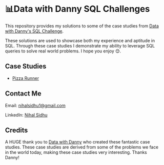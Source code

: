 # 📊Data with Danny SQL Challenges

This repository provides my solutions to some of the case studies from [Data with Danny's SQL Challenge](https://8weeksqlchallenge.com).

These solutions are used to showcase both my experience and aptitude in SQL. Through these case studies I demonstrate my ability to leverage SQL queries to solve real world problems. I hope you enjoy 😊.

## Case Studies

- [Pizza Runner](https://github.com/NihalSidhu/Data-with-Danny-SQL-Challenge/blob/main/Pizza%20Runner/README.md)

## Contact Me
Email: [nihalsidhu1@gmail.com](mailto:nihalsidhu1@gmail.com])

LinkedIn: [Nihal Sidhu](https://www.linkedin.com/in/nihal-sidhu/)

## Credits
A HUGE thank you to [Data with Danny](https://www.youtube.com/c/DannyMa) who created these fantastic case studies. These case studies are derived from some of the problems we face in the world today, making these case studies very interesting. Thanks Danny! 
